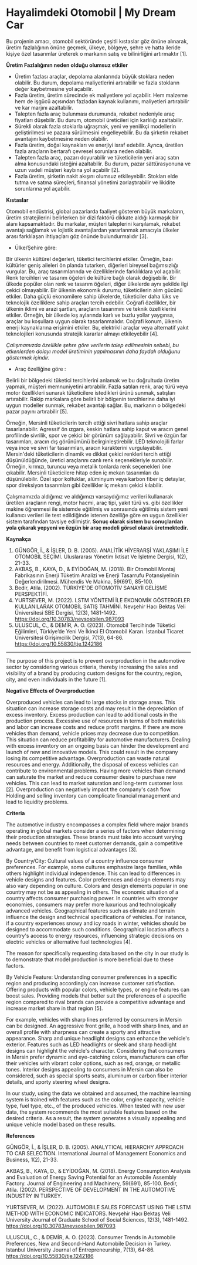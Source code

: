 # Hayalimdeki Otomobil | My Dream Car

Bu projenin amacı, otomobil sektöründe çeşitli kıstaslar göz önüne alınarak, üretim fazlalığının önüne geçmek, ülkeye, bölgeye, şehre ve hatta ileride kişiye özel tasarımlar üreterek o markanın satış ve bilinirliğini artırmaktır [1].

**Üretim Fazlalığının neden olduğu olumsuz etkiler** 

- Üretim fazlası araçlar, depolama alanlarında büyük stoklara neden olabilir. Bu durum, depolama maliyetlerini artırabilir ve fazla stokların değer kaybetmesine yol açabilir.
- Fazla üretim, üretim sürecinde ek maliyetlere yol açabilir. Hem malzeme hem de işgücü açısından fazladan kaynak kullanımı, maliyetleri artırabilir ve kar marjını azaltabilir.
- Talepten fazla araç bulunması durumunda, rekabet nedeniyle araç fiyatları düşebilir. Bu durum, otomobil üreticileri için karlılığı azaltabilir.
- Sürekli olarak fazla stoklarla uğraşmak, yeni ve yenilikçi modellerin geliştirilmesi ve pazara sürülmesini engelleyebilir. Bu da şirketin rekabet avantajını kaybetmesine neden olabilir.
- Fazla üretim, doğal kaynakları ve enerjiyi israf edebilir. Ayrıca, üretilen fazla araçların bertarafı çevresel sorunlara neden olabilir.
- Talepten fazla araç, pazarı doyurabilir ve tüketicilerin yeni araç satın alma konusundaki isteğini azaltabilir. Bu durum, pazar sättürasyonuna ve uzun vadeli müşteri kaybına yol açabilir [2].
- Fazla üretim, şirketin nakit akışını olumsuz etkileyebilir. Stokları elde tutma ve satma süreçleri, finansal yönetimi zorlaştırabilir ve likidite sorunlarına yol açabilir.

**Kıstaslar**

Otomobil endüstrisi, global pazarlarda faaliyet gösteren büyük markaların, üretim stratejilerini belirlerken bir dizi faktörü dikkate aldığı karmaşık bir alanı kapsamaktadır. Bu markalar, müşteri taleplerini karşılamak, rekabet avantajı sağlamak ve lojistik avantajlardan yararlanmak amacıyla ülkeler arası farklılaşan ihtiyaçları göz önünde bulundurmalıdır [3].

- Ülke/Şehire göre:

Bir ülkenin kültürel değerleri, tüketici tercihlerini etkiler. Örneğin, bazı kültürler geniş aileleri ön planda tutarken, diğerleri bireysel bağımsızlığı vurgular. Bu, araç tasarımlarında ve özelliklerinde farklılıklara yol açabilir. Renk tercihleri ve tasarım öğeleri de kültüre bağlı olarak değişebilir. Bir ülkede popüler olan renk ve tasarım öğeleri, diğer ülkelerde aynı şekilde ilgi çekici olmayabilir. Bir ülkenin ekonomik durumu, tüketicilerin alım gücünü etkiler. Daha güçlü ekonomilere sahip ülkelerde, tüketiciler daha lüks ve teknolojik özelliklere sahip araçları tercih edebilir. Coğrafi özellikler, bir ülkenin iklimi ve arazi şartları, araçların tasarımını ve teknik özelliklerini etkiler. Örneğin, bir ülkede kış aylarında karlı ve buzlu yollar yaygınsa, araçlar bu koşullara uygun olarak tasarlanmalıdır. Coğrafi konum, ülkenin enerji kaynaklarına erişimini etkiler. Bu, elektrikli araçlar veya alternatif yakıt teknolojileri konusunda stratejik kararlar almayı etkileyebilir [4].

_Çalışmamızda özellikle şehre göre verilerin talep edilmesinin sebebi, bu etkenlerden dolayı model üretiminin yapılmasının daha faydalı olduğunu göstermek içindir._

- Araç özelliğine göre :
  
Belirli bir bölgedeki tüketici tercihlerini anlamak ve bu doğrultuda üretim yapmak, müşteri memnuniyetini artırabilir. Fazla satılan renk, araç türü veya motor özellikleri sunarak tüketicilere istedikleri ürünü sunmak, satışları artırabilir. Rakip markalara göre belirli bir bölgenin tercihlerine daha iyi uygun modeller sunmak, rekabet avantajı sağlar. Bu, markanın o bölgedeki pazar payını artırabilir [5]. 

Örneğin, Mersinli tüketicilerin tercih ettiği sivri hatlara sahip araçlar tasarlanabilir. Agressif ön ızgara, keskin hatlara sahip kaput ve aracın genel profilinde sivrilik, spor ve çekici bir görünüm sağlayabilir. Sivri ve özgün far tasarımları, aracın dış görünümünü belirginleştirebilir. LED teknolojili farlar veya ince ve sivri far tasarımları, aracın karakterini vurgulayabilir. Mersin'deki tüketicilerin dinamik ve dikkat çekici renkleri tercih ettiği düşünüldüğünde, üretici araçlarını canlı renk seçenekleriyle sunabilir. Örneğin, kırmızı, turuncu veya metalik tonlarda renk seçenekleri öne çıkabilir. Mersinli tüketicilere hitap eden iç mekan tasarımları da düşünülebilir. Özel spor koltuklar, alüminyum veya karbon fiber iç detaylar, spor direksiyon tasarımları gibi özellikler iç mekanı çekici kılabilir.

 Çalışmamızda aldığımız ve aldığımızı varsaydığımız verileri kullanarak üretilen araçların rengi, motor hacmi, araç tipi, yakıt türü vs. gibi özellikler makine öğrenmesi ile sistemde eğitilmiş ve sonrasında eğitilmiş sistem yeni kullanıcı verileri ile test edildiğinde istenen özelliğe göre en uygun özellikler sistem tarafından tavsiye edilmiştir. **Sonuç olarak sistem bu sonuçlardan yola çıkarak yepyeni ve özgün bir araç modeli görsel olarak üretmektedir.**

**Kaynakça**
1. GÜNGÖR, İ., & İŞLER, D. B. (2005). ANALİTİK HİYERARŞİ YAKLAŞIMI İLE OTOMOBİL SEÇİMİ. Uluslararası Yönetim İktisat Ve İşletme Dergisi, 1(2), 21-33.
2. AKBAŞ, B., KAYA, D., & EYİDOĞAN, M. (2018). Bir Otomobil Montaj Fabrikasının Enerji Tüketim Analizi ve Enerji Tasarrufu Potansiyelinin Değerlendirilmesi. Mühendis Ve Makina, 59(691), 85-100.
3. Bedir, Atila. (2002). TÜRKİYE'DE OTOMOTİV SANAYİİ GELİŞME PERSPEKTİFİ. 
4. YURTSEVER, M. (2022). LSTM YÖNTEMİ İLE EKONOMİK GÖSTERGELER KULLANILARAK OTOMOBİL SATIŞ TAHMİNİ. Nevşehir Hacı Bektaş Veli Üniversitesi SBE Dergisi, 12(3), 1481-1492. https://doi.org/10.30783/nevsosbilen.987093
5. ULUSCUL, C., & DEMİR, A. O. (2023). Otomobil Tercihinde Tüketici Eğilimleri, Türkiye’de Yeni Ve İkinci El Otomobil Kararı. İstanbul Ticaret Üniversitesi Girişimcilik Dergisi, 7(13), 64-86. https://doi.org/10.55830/tje.1242186

---------------------------------
The purpose of this project is to prevent overproduction in the automotive sector by considering various criteria, thereby increasing the sales and visibility of a brand by producing custom designs for the country, region, city, and even individuals in the future [1].

**Negative Effects of Overproduction**

Overproduced vehicles can lead to large stocks in storage areas. This situation can increase storage costs and may result in the depreciation of excess inventory.
Excess production can lead to additional costs in the production process. Excessive use of resources in terms of both materials and labor can increase costs and reduce profit margins.
If there are more vehicles than demand, vehicle prices may decrease due to competition. This situation can reduce profitability for automotive manufacturers.
Dealing with excess inventory on an ongoing basis can hinder the development and launch of new and innovative models. This could result in the company losing its competitive advantage.
Overproduction can waste natural resources and energy. Additionally, the disposal of excess vehicles can contribute to environmental problems.
Having more vehicles than demand can saturate the market and reduce consumer desire to purchase new vehicles. This can lead to market saturation and long-term customer loss [2].
Overproduction can negatively impact the company's cash flow. Holding and selling inventory can complicate financial management and lead to liquidity problems.

**Criteria**

The automotive industry encompasses a complex field where major brands operating in global markets consider a series of factors when determining their production strategies. These brands must take into account varying needs between countries to meet customer demands, gain a competitive advantage, and benefit from logistical advantages [3].

By Country/City:
Cultural values of a country influence consumer preferences. For example, some cultures emphasize large families, while others highlight individual independence. This can lead to differences in vehicle designs and features. Color preferences and design elements may also vary depending on culture. Colors and design elements popular in one country may not be as appealing in others. The economic situation of a country affects consumer purchasing power. In countries with stronger economies, consumers may prefer more luxurious and technologically advanced vehicles. Geographical features such as climate and terrain influence the design and technical specifications of vehicles. For instance, if a country experiences snowy and icy roads in winter, vehicles should be designed to accommodate such conditions. Geographical location affects a country's access to energy resources, influencing strategic decisions on electric vehicles or alternative fuel technologies [4].

The reason for specifically requesting data based on the city in our study is to demonstrate that model production is more beneficial due to these factors.

By Vehicle Feature:
Understanding consumer preferences in a specific region and producing accordingly can increase customer satisfaction. Offering products with popular colors, vehicle types, or engine features can boost sales. Providing models that better suit the preferences of a specific region compared to rival brands can provide a competitive advantage and increase market share in that region [5].

For example, vehicles with sharp lines preferred by consumers in Mersin can be designed. An aggressive front grille, a hood with sharp lines, and an overall profile with sharpness can create a sporty and attractive appearance. Sharp and unique headlight designs can enhance the vehicle's exterior. Features such as LED headlights or sleek and sharp headlight designs can highlight the vehicle's character. Considering that consumers in Mersin prefer dynamic and eye-catching colors, manufacturers can offer their vehicles with vibrant color options, such as red, orange, or metallic tones. Interior designs appealing to consumers in Mersin can also be considered, such as special sports seats, aluminum or carbon fiber interior details, and sporty steering wheel designs.

In our study, using the data we obtained and assumed, the machine learning system is trained with features such as the color, engine capacity, vehicle type, fuel type, etc., of the produced vehicles. When tested with new user data, the system recommends the most suitable features based on the desired criteria. As a result, the system generates a visually appealing and unique vehicle model based on these results.

**References**

GÜNGÖR, İ., & İŞLER, D. B. (2005). ANALYTICAL HIERARCHY APPROACH TO CAR SELECTION. International Journal of Management Economics and Business, 1(2), 21-33.

AKBAŞ, B., KAYA, D., & EYİDOĞAN, M. (2018). Energy Consumption Analysis and Evaluation of Energy Saving Potential for an Automobile Assembly Factory. Journal of Engineering and Machinery, 59(691), 85-100.
Bedir, Atila. (2002). PERSPECTIVE OF DEVELOPMENT IN THE AUTOMOTIVE INDUSTRY IN TURKEY.

YURTSEVER, M. (2022). AUTOMOBILE SALES FORECAST USING THE LSTM METHOD WITH ECONOMIC INDICATORS. Nevşehir Hacı Bektaş Veli University Journal of Graduate School of Social Sciences, 12(3), 1481-1492. https://doi.org/10.30783/nevsosbilen.987093

ULUSCUL, C., & DEMİR, A. O. (2023). Consumer Trends in Automobile Preferences, New and Second-Hand Automobile Decision in Turkey. Istanbul University Journal of Entrepreneurship, 7(13), 64-86. https://doi.org/10.55830/tje.1242186
